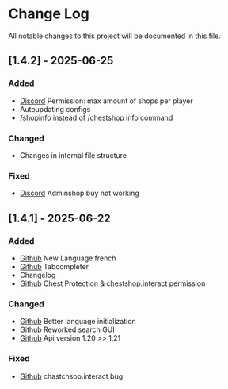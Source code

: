 
# Change Log
All notable changes to this project will be documented in this file.

## [1.4.2] - 2025-06-25

### Added
- [Discord](https://discord.com/channels/1385269992265875577/1386753724390707574)
  Permission: max amount of shops per player
- Autoupdating configs
- /shopinfo instead of /chestshop info command 

### Changed
- Changes in internal file structure

### Fixed
- [Discord](https://discord.com/channels/1385269992265875577/1387201627534135338/1387201923148415058)
Adminshop buy not working

## [1.4.1] - 2025-06-22

### Added
- [Github](https://github.com/acranum/ChestShop/commit/d82c3163b9731cfe2d30891aa3d666effba08508)
  New Language french
- [Github](https://github.com/acranum/ChestShop/commit/031d401847d3f970f399acd5c4676e7b3c030ec3)
  Tabcompleter
- Changelog
- [Github](https://github.com/acranum/ChestShop/commit/1437e523c3c7dd3b8f03333d0a23b15676f13178)
  Chest Protection & chestshop.interact permission

### Changed
- [Github](https://github.com/acranum/ChestShop/commit/d82c3163b9731cfe2d30891aa3d666effba08508)
  Better language initialization
- [Github](https://github.com/acranum/ChestShop/commit/cdf631525739114d777be9834ed3cf38c2c4cce2)
  Reworked search GUI
- [Github](https://github.com/acranum/ChestShop/commit/d776e0ead2cd1c421a41a44a1bba9381d2458ad8)
  Api version 1.20 >> 1.21

### Fixed
- [Github](https://github.com/acranum/ChestShop/commit/d82c3163b9731cfe2d30891aa3d666effba08508)
  chastchsop.interact bug